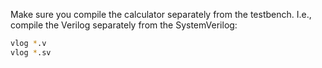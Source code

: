 Make sure you compile the calculator separately from the testbench. I.e.,
compile the Verilog separately from the SystemVerilog:

```bash
vlog *.v
vlog *.sv
```
